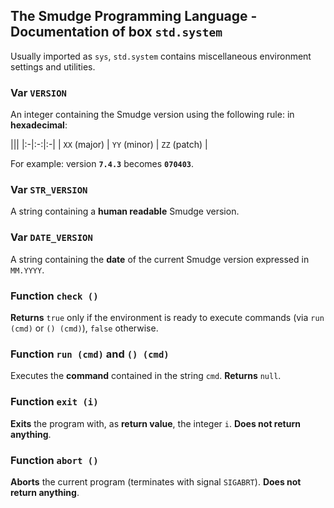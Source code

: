 ## The Smudge Programming Language - Documentation of box `std.system`
Usually imported as `sys`, `std.system` contains miscellaneous environment
settings and utilities.

### Var `VERSION`
An integer containing the Smudge version using the following rule:
in **hexadecimal**:

|||
|:-|:-:|:-|
| `XX` (major) | `YY` (minor) | `ZZ` (patch) |

For example: version **`7.4.3`** becomes **`070403`**.

### Var `STR_VERSION`
A string containing a **human readable** Smudge version.

### Var `DATE_VERSION`
A string containing the **date** of the current Smudge version expressed in `MM.YYYY`.

### Function `check ()`
**Returns** `true` only if the environment is ready to execute commands (via `run (cmd)` or
`() (cmd)`), `false` otherwise.

### Function `run (cmd)` and `() (cmd)`
Executes the **command** contained in the string `cmd`.
**Returns** `null`.

### Function `exit (i)`
**Exits** the program with, as **return value**, the integer `i`.
**Does not return anything**.

### Function `abort ()`
**Aborts** the current program (terminates with signal `SIGABRT`).
**Does not return anything**.
